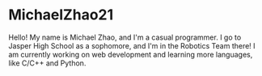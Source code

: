 # MichaelZhao21
Hello! My name is Michael Zhao, and I'm a casual programmer. I go to Jasper High School as a sophomore, and I'm in the Robotics Team there! I am currently working on web development and learning more languages, like C/C++ and Python.


